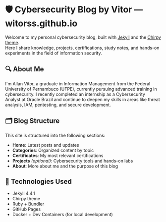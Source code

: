 # 🛡️ Cybersecurity Blog by Vitor — witorss.github.io

Welcome to my personal cybersecurity blog, built with [Jekyll](https://jekyllrb.com/) and the [Chirpy theme](https://github.com/cotes2020/jekyll-theme-chirpy).  
Here I share knowledge, projects, certifications, study notes, and hands-on experiments in the field of information security.

## 🔍 About Me

I'm Allan Vitor, a graduate in Information Management from the Federal University of Pernambuco (UFPE), currently pursuing advanced training in cybersecurity. I recently completed an internship as a Cybersecurity Analyst at Oracle Brazil and continue to deepen my skills in areas like threat analysis, IAM, pentesting, and secure development.

## 🗂️ Blog Structure

This site is structured into the following sections:

- **Home**: Latest posts and updates
- **Categories**: Organized content by topic
- **Certificates**: My most relevant certifications
- **Projects** *(optional)*: Cybersecurity tools and hands-on labs
- **About**: More about me and the purpose of this blog

## 🚀 Technologies Used

- Jekyll 4.4.1
- Chirpy theme
- Ruby + Bundler
- GitHub Pages
- Docker + Dev Containers (for local development)